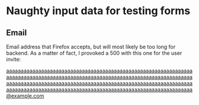 # Naughty input data for testing forms

## Email

Email address that Firefox accepts, but will most likely be too long for
backend. As a matter of fact, I provoked a 500 with this one for the user
invite:

aaaaaaaaaaaaaaaaaaaaaaaaaaaaaaaaaaaaaaaaaaaaaaaaaaaaaaaaaaaaaaaaaaaaaaaaaaaaaaaaaaaaaaaaaaaaaaaaaaaaaaaaaaaaaaaaaaaaaaaaaaaaaaaaaaaaaaaaaaaaaaaaaaaaaaaaaaaaaaaaaaaaaaaaaaaaaaaaaaaaaaaaaaaaaaaaaaaaaaaaaaaaaaaaaaaaaaaaaaaaaaaaaaaaaaaaaaaaaaaaaaaaaaaaaaaaaaaa@example.com
